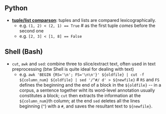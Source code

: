 <h2>Python</h2>

- [**tuple/list comparson**](https://docs.python.org/3/reference/expressions.html#value-comparisons): tuples and lists are compared lexicographically.
  - e.g. `(1, 2) < (2, 1) == True` # as the first tuple _comes_ before the second one
  - e.g. `[2, 3] < [1, 8] == False`
  

<h2>Shell (Bash)</h2>

- `cut`, `awk` and `sed`: combine three to slice/extract text, often used in text preprocessing (btw Shell is quite ideal for dealing with text)
  - e.g. `awk 'BEGIN {RS='\n'; FS='\n\n'}' ${oldfile} | cut -f ${column_num} ${oldfile} | sed '/^#/ d' > ${newfile}` # `RS` and `FS` defines the beginning and the end of a block in the `${oldfile}` -- in a corpus, a sentence together wiht its word-level annotation usually constitutes a block; `cut` then extracts the information at the `${column_num}`th column; at the end `sed` `d`eletes all the lines beginning (`^`) with a `#`, and saves the resultant text to `${newfile}`.
  
